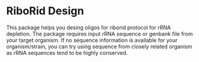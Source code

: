 # RiboRid Design 
This package helps you desing oligos for riborid protocol for rRNA depletion. The package requires input rRNA sequence or genbank file from your target organism. If no sequence information is available for your organism/strain, you can try using sequence from closely related organism as rRNA sequences tend to be highly conserved. 
